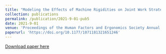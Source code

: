 ```yaml
---
title: "Modeling the Effects of Machine Rigidities on Joint Work Strategies"
collection: publications
permalink: /publication/2021-9-01-pub5
date: 2021-9-01
venue: 'Proceedings of the Human Factors and Ergonomics Society Annual Meeting'
paperurl: 'https://doi.org/10.1177/1071181321651246'
---
```


<a href='https://doi.org/10.1177/1071181321651246'>Download paper here</a>
